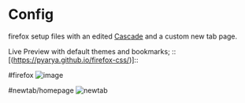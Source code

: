 # Config
firefox setup files with an edited [Cascade](https://github.com/andreasgrafen/cascade) and a custom new tab page.

Live Preview with default themes and bookmarks;
::[(https://pyarya.github.io/firefox-css/)]::

#firefox
![image](https://github.com/pyarya/firefox-css/assets/37915341/698f62a8-e4b4-45e6-9d40-45abe72c53c1)

#newtab/homepage
![newtab](https://github.com/pyarya/firefox-css/assets/37915341/f5f375e2-3833-4ca0-9196-a77f4e16ca65)

